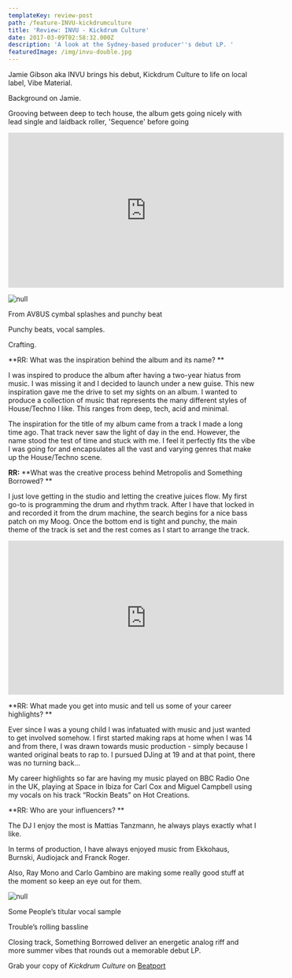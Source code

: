 ```yaml
---
templateKey: review-post
path: /feature-INVU-kickdrumculture
title: 'Review: INVU - Kickdrum Culture'
date: 2017-03-09T02:58:32.000Z
description: 'A look at the Sydney-based producer''s debut LP. '
featuredImage: /img/invu-double.jpg
---
```

Jamie Gibson aka INVU brings his debut, Kickdrum Culture to life on local label, Vibe Material.  

Background on Jamie. 

Grooving between deep to tech house, the album gets going nicely with lead single and laidback roller, 'Sequence' before going 

<iframe width="560" height="315" src="https://www.youtube.com/embed/MZOaM7wzUrk" frameborder="0" allow="accelerometer; autoplay; encrypted-media; gyroscope; picture-in-picture" allowfullscreen></iframe>

![null](/img/invu-dj-kingscross.jpg)

From AV8US cymbal splashes and punchy beat

Punchy beats, vocal samples.

Crafting. 



**RR: What was the inspiration behind the album and its name? **

I was inspired to produce the album after having a two-year hiatus from music. I was missing it and I decided to launch under a new guise. This new inspiration gave me the drive to set my sights on an album. I wanted to produce a collection of music that represents the many different styles of House/Techno I like. This ranges from deep, tech, acid and minimal. 

The inspiration for the title of my album came from a track I made a long time ago. That track never saw the light of day in the end. However, the name stood the test of time and stuck with me. I feel it perfectly fits the vibe I was going for and encapsulates all the vast and varying genres that make up the House/Techno scene.



**RR:** **What was the creative process behind Metropolis and Something Borrowed?**

I just love getting in the studio and letting the creative juices flow. My first go-to is programming the drum and rhythm track. After I have that locked in and recorded it from the drum machine, the search begins for a nice bass patch on my Moog. Once the bottom end is tight and punchy, the main theme of the track is set and the rest comes as I start to arrange the track.  



<iframe src="https://www.facebook.com/plugins/video.php?href=https%3A%2F%2Fwww.facebook.com%2FINVUVIBE%2Fvideos%2F2394709914091244%2F&show_text=0&width=560" width="560" height="313" style="border:none;overflow:hidden" scrolling="no" frameborder="0" allowTransparency="true" allowFullScreen="true"></iframe>



**RR: What made you get into music and tell us some of your career highlights? **

Ever since I was a young child I was infatuated with music and just wanted to get involved somehow. I first started making raps at home when I was 14 and from there, I was drawn towards music production - simply because I wanted original beats to rap to. I pursued DJing at 19 and at that point, there was no turning back... 

My career highlights so far are having my music played on BBC Radio One in the UK, playing at Space in Ibiza for Carl Cox and Miguel Campbell using my vocals on his track “Rockin Beats” on Hot Creations.



**RR: Who are your influencers? **

The DJ I enjoy the most is Mattias Tanzmann, he always plays exactly what I like.

In terms of production, I have always enjoyed music from Ekkohaus, Burnski, Audiojack and Franck Roger. 

Also, Ray Mono and Carlo Gambino are making some really good stuff at the moment so keep an eye out for them.

![null](/img/kickdrumculture.jpg)

Some People’s titular vocal sample

Trouble’s rolling bassline

 Closing track, Something Borrowed deliver an energetic analog riff and more summer vibes that rounds out a memorable debut LP. 

Grab your copy of _Kickdrum Culture_ on [Beatport ](https://www.beatport.com/release/kickdrum-culture/2714125)
